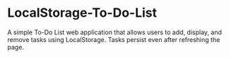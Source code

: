 # LocalStorage-To-Do-List
A simple To-Do List web application that allows users to add, display, and remove tasks using LocalStorage. Tasks persist even after refreshing the page.
